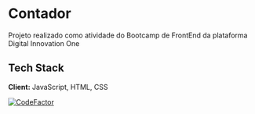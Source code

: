 # Contador

Projeto realizado como atividade do Bootcamp de FrontEnd da plataforma Digital Innovation One

## Tech Stack

**Client:** JavaScript, HTML, CSS

[![CodeFactor](https://www.codefactor.io/repository/github/fabifelicia/contador/badge)](https://www.codefactor.io/repository/github/fabifelicia/contador)

